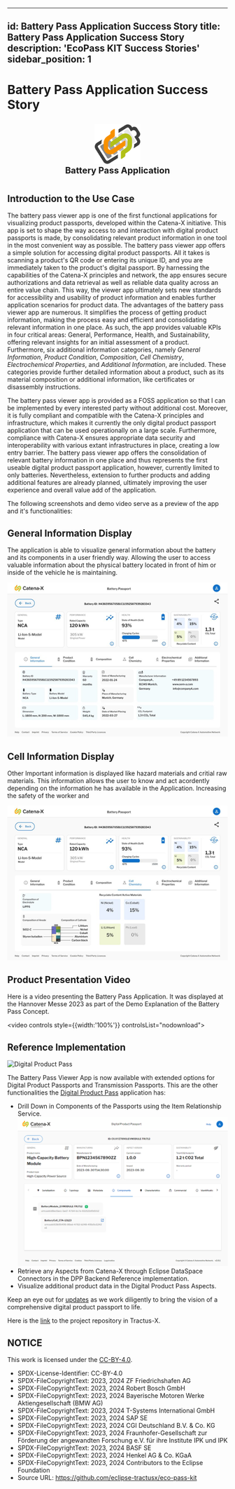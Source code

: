 <!--
#################################################################################
# Tractus-X - EcoPass KIT
#
# Copyright (c) 2022, 2024 Contributors to the Eclipse Foundation
#
# See the NOTICE file(s) distributed with this work for additional
# information regarding copyright ownership.
#
# This program and the accompanying materials are made available under the
# terms of the Apache License, Version 2.0 which is available at
# https://www.apache.org/licenses/LICENSE-2.0.
#
# Unless required by applicable law or agreed to in writing, software
# distributed under the License is distributed on an "AS IS" BASIS
# WITHOUT WARRANTIES OR CONDITIONS OF ANY KIND,
# either express or implied. See the
# License for the specific language govern in permissions and limitations
# under the License.
#
# SPDX-License-Identifier: Apache-2.0
##################################################################################
-->

---
id: Battery Pass Application Success Story
title: Battery Pass Application Success Story
description: 'EcoPass KIT Success Stories'
sidebar_position: 1
---

# Battery Pass Application Success Story

<div style="text-align:center; padding: 10px; margin: 15px"><img style="height: 90px;" src="./BatteryLogo.png" /><br><strong style="font-size: 20px">Battery Pass Application </strong></div>


## Introduction to the Use Case

The battery pass viewer app is one of the first functional applications for visualizing product passports, developed within the Catena-X initiative. 
This app is set to shape the way access to and interaction with digital product passports is made, by consolidating relevant product information in one tool in the most convenient way as possible.
The battery pass viewer app offers a simple solution for accessing digital product passports. All it takes is scanning a product's QR code or entering its unique ID, and you are immediately taken to the product's digital passport. 
By harnessing the capabilities of the Catena-X principles and network, the app ensures secure authorizations and data retrieval as well as reliable data quality across an entire value chain. 
This way, the viewer app ultimately sets new standards for accessibility and usability of product information and enables further application scenarios for product data.
The advantages of the battery pass viewer app are numerous. It simplifies the process of getting product information, making the process easy and efficient and consolidating relevant information in one place. 
As such, the app provides valuable KPIs in four critical areas: General, Performance, Health, and Sustainability, offering relevant insights for an initial assessment of a product. Furthermore, six additional information categories, namely *General Information*, *Product Condition*, *Composition*, *Cell Chemistry*, *Electrochemical Properties*, and *Additional Information*, are included. 
These categories provide further detailed information about a product, such as its material composition or additional information, like certificates or disassembly instructions.

The battery pass viewer app is provided as a FOSS application so that I can be implemented by every interested party without additional cost. Moreover, it is fully compliant and compatible with the Catena-X principles and infrastructure, which makes it currently the only digital product passport application that can be used operationally on a large scale. 
Furthermore, compliance with Catena-X ensures appropriate data security and interoperability with various extant infrastructures in place, creating a low entry barrier.
The battery pass viewer app offers the consolidation of relevant battery information in one place and thus represents the first useable digital product passport application, however, currently limited to only batteries. 
Nevertheless, extension to further products and adding additional features are already planned, ultimately improving the user experience and overall value add of the application. 

The following screenshots and demo video serve as a preview of the app and it's functionalities:

## General Information Display

The application is able to visualize general information about the battery and its components in a user friendly way. Allowing the user to access valuable information about the physical battery located in front of him or inside of the vehicle he is maintaining.

![BatteryPass Viewer App - General Information](./BatteryPass_Viewer_App1.png)

## Cell Information Display

Other Important information is displayed like hazard materials and critial raw materials. This information allows the user to know and act acordently depending on the information he has available in the Application. Increasing the safety of the worker and

![BatteryPass Viewer App - Cell Chemistry](./BatteryPass_Viewer_App2.png)

## Product Presentation Video

Here is a video presenting the Battery Pass Application. It was displayed at the Hannover Messe 2023 as part of the Demo Explanation of the Battery Pass Concept.

<video controls style={{width:'100%'}} controlsList="nodownload">
  <source src="https://github.com/eclipse-tractusx/eclipse-tractusx.github.io.largefiles/raw/main/ecopass-kit/20230404_Catena-X_Product_Demo_BatteryPass_App_HMI2023.mp4"/>
</video>

## Reference Implementation

![Digital Product Pass](image.png)


The Battery Pass Viewer App is now available with extended options for Digital Product Passports and Transmission Passports. This are the other functionalities the [Digital Product Pass](https://github.com/eclipse-tractusx/digital-product-pass/) application has:

- Drill Down in Components of the Passports using the Item Relationship Service.
![Drill Down Components](DigitalProductPass_DEMO_View2_Components_Module.png)
- Retrieve any Aspects from Catena-X through Eclipse DataSpace Connectors in the DPP Backend Reference implementation.
- Visualize additional product data in the Digital Product Pass Aspects.


Keep an eye out for [updates](https://github.com/eclipse-tractusx/digital-product-pass/blob/main/docs/RELEASE_USER.md) as we work diligently to bring the vision of a comprehensive digital product passport to life.

Here is the [link](https://github.com/eclipse-tractusx/digital-product-pass/) to the project repository in Tractus-X.


## NOTICE

This work is licensed under the [CC-BY-4.0](https://creativecommons.org/licenses/by/4.0/legalcode).

- SPDX-License-Identifier: CC-BY-4.0
- SPDX-FileCopyrightText: 2023, 2024 ZF Friedrichshafen AG
- SPDX-FileCopyrightText: 2023, 2024 Robert Bosch GmbH
- SPDX-FileCopyrightText: 2023, 2024 Bayerische Motoren Werke Aktiengesellschaft (BMW AG)
- SPDX-FileCopyrightText: 2023, 2024 T-Systems International GmbH
- SPDX-FileCopyrightText: 2023, 2024 SAP SE
- SPDX-FileCopyrightText: 2023, 2024 CGI Deutschland B.V. & Co. KG
- SPDX-FileCopyrightText: 2023, 2024 Fraunhofer-Gesellschaft zur Förderung der angewandten Forschung e.V. für ihre Institute IPK und IPK
- SPDX-FileCopyrightText: 2023, 2024 BASF SE
- SPDX-FileCopyrightText: 2023, 2024 Henkel AG & Co. KGaA
- SPDX-FileCopyrightText: 2023, 2024 Contributors to the Eclipse Foundation
- Source URL: https://github.com/eclipse-tractusx/eco-pass-kit